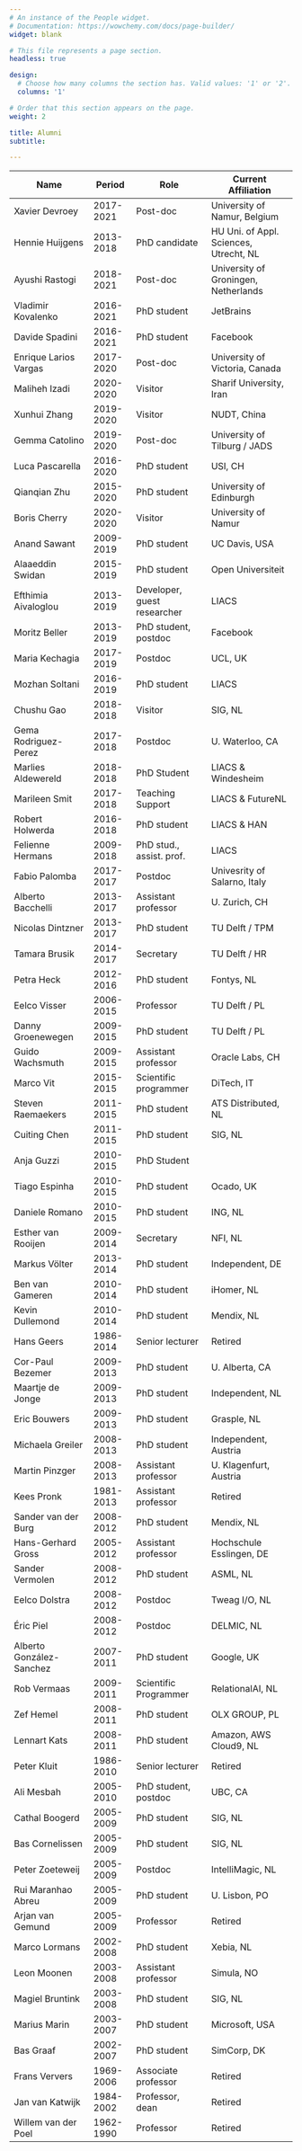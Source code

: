 ```yaml
---
# An instance of the People widget.
# Documentation: https://wowchemy.com/docs/page-builder/
widget: blank

# This file represents a page section.
headless: true

design:
  # Choose how many columns the section has. Valid values: '1' or '2'.
  columns: '1'

# Order that this section appears on the page.
weight: 2

title: Alumni
subtitle:

---
```



| Name                     | Period    | Role                        | Current Affiliation                    |
|--------------------------|-----------|-----------------------------|----------------------------------------|
| Xavier Devroey           | 2017-2021 | Post-doc                    | University of Namur, Belgium           |
| Hennie Huijgens          | 2013-2018 | PhD candidate               | HU Uni. of Appl. Sciences, Utrecht, NL |
| Ayushi Rastogi           | 2018-2021 | Post-doc                    | University of Groningen, Netherlands   |
| Vladimir Kovalenko       | 2016-2021 | PhD student                 | JetBrains                              |
| Davide Spadini           | 2016-2021 | PhD student                 | Facebook                               |
| Enrique Larios Vargas    | 2017-2020 | Post-doc                    | University of Victoria, Canada         |
| Maliheh Izadi            | 2020-2020 | Visitor                     | Sharif University, Iran                |
| Xunhui Zhang             | 2019-2020 | Visitor                     | NUDT, China                            |
| Gemma Catolino           | 2019-2020 | Post-doc                    | University of Tilburg / JADS           |
| Luca Pascarella          | 2016-2020 | PhD student                 | USI, CH                                |
| Qianqian Zhu             | 2015-2020 | PhD student                 | University of Edinburgh                |
| Boris Cherry             | 2020-2020 | Visitor                     | University of Namur                    |
| Anand Sawant             | 2009-2019 | PhD student                 | UC Davis, USA                          |
| Alaaeddin Swidan         | 2015-2019 | PhD student                 | Open Universiteit                      |
| Efthimia Aivaloglou      | 2013-2019 | Developer, guest researcher | LIACS                                  |
| Moritz Beller            | 2013-2019 | PhD student, postdoc        | Facebook                               |
| Maria Kechagia           | 2017-2019 | Postdoc                     | UCL, UK                                |
| Mozhan Soltani           | 2016-2019 | PhD student                 | LIACS                                  |
| Chushu Gao               | 2018-2018 | Visitor                     | SIG, NL                                |
| Gema Rodriguez-Perez     | 2017-2018 | Postdoc                     | U. Waterloo, CA                        |
| Marlies Aldewereld       | 2018-2018 | PhD Student                 | LIACS & Windesheim                     |
| Marileen Smit            | 2017-2018 | Teaching Support            | LIACS & FutureNL                       |
| Robert Holwerda          | 2016-2018 | PhD student                 | LIACS & HAN                            |
| Felienne Hermans         | 2009-2018 | PhD stud., assist. prof.    | LIACS                                  |
| Fabio Palomba            | 2017-2017 | Postdoc                     | Univesrity of Salarno, Italy           |
| Alberto Bacchelli        | 2013-2017 | Assistant professor         | U. Zurich, CH                          |
| Nicolas Dintzner         | 2013-2017 | PhD student                 | TU Delft / TPM                         |
| Tamara Brusik            | 2014-2017 | Secretary                   | TU Delft / HR                          |
| Petra Heck               | 2012-2016 | PhD student                 | Fontys, NL                             |
| Eelco Visser             | 2006-2015 | Professor                   | TU Delft / PL                          |
| Danny Groenewegen        | 2009-2015 | PhD student                 | TU Delft / PL                          |
| Guido Wachsmuth          | 2009-2015 | Assistant professor         | Oracle Labs, CH                        |
| Marco Vit                | 2015-2015 | Scientific programmer       | DiTech, IT                             |
| Steven Raemaekers        | 2011-2015 | PhD student                 | ATS Distributed, NL                    |
| Cuiting Chen             | 2011-2015 | PhD student                 | SIG, NL                                |
| Anja Guzzi               | 2010-2015 | PhD Student                 |                                        |
| Tiago Espinha            | 2010-2015 | PhD student                 | Ocado, UK                              |
| Daniele Romano           | 2010-2015 | PhD student                 | ING, NL                                |
| Esther van Rooijen       | 2009-2014 | Secretary                   | NFI, NL                                |
| Markus Völter            | 2013-2014 | PhD student                 | Independent, DE                        |
| Ben van Gameren          | 2010-2014 | PhD student                 | iHomer, NL                             |
| Kevin Dullemond          | 2010-2014 | PhD student                 | Mendix, NL                             |
| Hans Geers               | 1986-2014 | Senior lecturer             | Retired                                |
| Cor-Paul Bezemer         | 2009-2013 | PhD student                 | U. Alberta, CA                         |
| Maartje de Jonge         | 2009-2013 | PhD student                 | Independent, NL                        |
| Eric Bouwers             | 2009-2013 | PhD student                 | Grasple, NL                            |
| Michaela Greiler         | 2008-2013 | PhD student                 | Independent, Austria                   |
| Martin Pinzger           | 2008-2013 | Assistant professor         | U. Klagenfurt, Austria                 |
| Kees Pronk               | 1981-2013 | Assistant professor         | Retired                                |
| Sander van der Burg      | 2008-2012 | PhD student                 | Mendix, NL                             |
| Hans-Gerhard Gross       | 2005-2012 | Assistant professor         | Hochschule Esslingen, DE               |
| Sander Vermolen          | 2008-2012 | PhD student                 | ASML, NL                               |
| Eelco Dolstra            | 2008-2012 | Postdoc                     | Tweag I/O, NL                          |
| Éric Piel                | 2008-2012 | Postdoc                     | DELMIC, NL                             |
| Alberto González-Sanchez | 2007-2011 | PhD student                 | Google, UK                             |
| Rob Vermaas              | 2009-2011 | Scientific Programmer       | RelationalAI, NL                       |
| Zef Hemel                | 2008-2011 | PhD student                 | OLX GROUP, PL                          |
| Lennart Kats             | 2008-2011 | PhD student                 | Amazon, AWS Cloud9, NL                 |
| Peter Kluit              | 1986-2010 | Senior lecturer             | Retired                                |
| Ali Mesbah               | 2005-2010 | PhD student, postdoc        | UBC, CA                                |
| Cathal Boogerd           | 2005-2009 | PhD student                 | SIG, NL                                |
| Bas Cornelissen          | 2005-2009 | PhD student                 | SIG, NL                                |
| Peter Zoeteweij          | 2005-2009 | Postdoc                     | IntelliMagic, NL                       |
| Rui Maranhao Abreu       | 2005-2009 | PhD student                 | U. Lisbon, PO                          |
| Arjan van Gemund         | 2005-2009 | Professor                   | Retired                                |
| Marco Lormans            | 2002-2008 | PhD student                 | Xebia, NL                              |
| Leon Moonen              | 2003-2008 | Assistant professor         | Simula, NO                             |
| Magiel Bruntink          | 2003-2008 | PhD student                 | SIG, NL                                |
| Marius Marin             | 2003-2007 | PhD student                 | Microsoft, USA                         |
| Bas Graaf                | 2002-2007 | PhD student                 | SimCorp, DK                            |
| Frans Ververs            | 1969-2006 | Associate professor         | Retired                                |
| Jan van Katwijk          | 1984-2002 | Professor, dean             | Retired                                |
| Willem van der Poel      | 1962-1990 | Professor                   | Retired                                |



